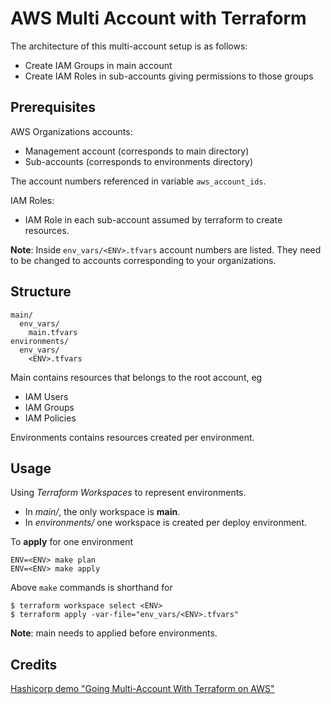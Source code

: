 # AWS Multi Account with Terraform

The architecture of this multi-account setup is as follows:
- Create IAM Groups in main account
- Create IAM Roles in sub-accounts giving permissions to those groups

## Prerequisites

AWS Organizations accounts:

- Management account (corresponds to main directory)
- Sub-accounts (corresponds to environments directory)

The account numbers referenced in variable `aws_account_ids`.

IAM Roles:

- IAM Role in each sub-account assumed by terraform to create resources.

**Note**: Inside `env_vars/<ENV>.tfvars` account numbers are listed. They need
to be changed to accounts corresponding to your organizations.

## Structure

```
main/
  env_vars/
    main.tfvars
environments/
  env_vars/
    <ENV>.tfvars
```

Main contains resources that belongs to the root account, eg

- IAM Users
- IAM Groups
- IAM Policies

Environments contains resources created per environment.

## Usage

Using *Terraform Workspaces* to represent environments.

- In *main/*, the only workspace is **main**.
- In *environments/* one workspace is created per deploy environment.

To **apply** for one environment

```
ENV=<ENV> make plan
ENV=<ENV> make apply
```

Above `make` commands is shorthand for

```
$ terraform workspace select <ENV>
$ terraform apply -var-file="env_vars/<ENV>.tfvars"
```

**Note**: main needs to applied before environments.

## Credits

[Hashicorp demo "Going Multi-Account With Terraform on AWS"](https://www.hashicorp.com/resources/going-multi-account-with-terraform-on-aws)
